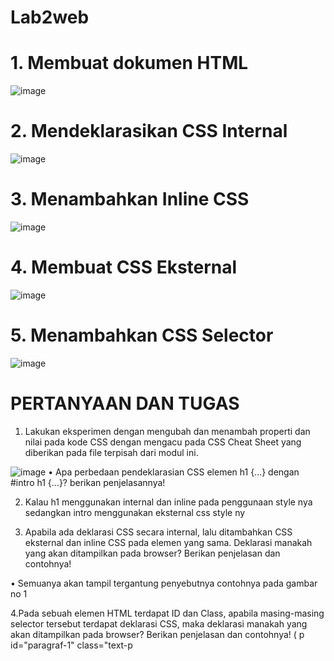 # Lab2web

# 1. Membuat dokumen HTML

![image](https://github.com/Fathurrochman20/Lab2web/assets/135719593/e9485297-9c9d-4899-820d-e9b02c283385)

# 2. Mendeklarasikan CSS Internal

![image](https://github.com/Fathurrochman20/Lab2web/assets/135719593/c81c7593-77cc-4ba8-83dd-2328def1628e)

# 3. Menambahkan Inline CSS
![image](https://github.com/Fathurrochman20/Lab2web/assets/135719593/795a6c74-cb3a-4954-91a6-3a01d261e44d)


# 4. Membuat CSS Eksternal
![image](https://github.com/Fathurrochman20/Lab2web/assets/135719593/ebdcc441-aebf-4d1e-9e57-60c9934b2492)


# 5. Menambahkan CSS Selector
![image](https://github.com/Fathurrochman20/Lab2web/assets/135719593/f04702ed-7dff-4d5f-9645-6eb6a0795c6b)


# PERTANYAAN DAN TUGAS

1. Lakukan eksperimen dengan mengubah dan menambah properti dan nilai pada kode CSS dengan mengacu pada CSS Cheat Sheet yang diberikan pada file terpisah dari modul ini. 

![image](https://github.com/Fathurrochman20/Lab2web/assets/135719593/77346106-214a-4fa3-9363-cdef51dd42f6)
 • Apa perbedaan pendeklarasian CSS elemen h1 {...} dengan #intro h1 {...}? berikan penjelasannya!

2. Kalau h1 menggunakan internal dan inline pada penggunaan style nya sedangkan intro menggunakan eksternal css style ny

3. Apabila ada deklarasi CSS secara internal,  lalu ditambahkan CSS eksternal dan inline CSS pada elemen yang sama. Deklarasi manakah yang akan ditampilkan pada    browser? Berikan penjelasan dan contohnya!

• Semuanya akan tampil tergantung penyebutnya contohnya pada gambar no 1

4.Pada sebuah elemen HTML terdapat ID dan Class, 
apabila masing-masing selector tersebut terdapat deklarasi CSS, 
maka deklarasi manakah yang akan ditampilkan pada browser? Berikan penjelasan dan contohnya! ( p id="paragraf-1" class="text-p
